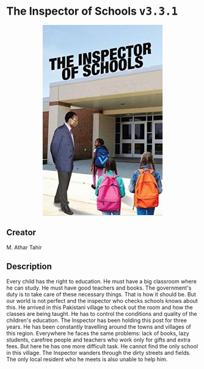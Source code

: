 
# The Inspector of Schools <kbd>v3.3.1</kbd>

<center>
  <img src="./cover-1024.jpg"/>
</center>

## Creator
M. Athar Tahir

## Description
Every child has the right to education. He must have a big classroom where he can study. He must have good teachers and books. The government's duty is to take care of these necessary things. That is how it should be. But our world is not perfect and the inspector who checks schools knows about this. He arrived in this Pakistani village to check out the room and how the classes are being taught. He has to control the conditions and quality of the children's education. The Inspector has been holding this post for three years. He has been constantly travelling around the towns and villages of this region. Everywhere he faces the same problems: lack of books, lazy students, carefree people and teachers who work only for gifts and extra fees. But here he has one more difficult task. He cannot find the only school in this village. The Inspector wanders through the dirty streets and fields. The only local resident who he meets is also unable to help him.
